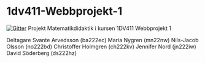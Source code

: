 # 1dv411-Webbprojekt-1

[![Gitter](https://badges.gitter.im/Join%20Chat.svg)](https://gitter.im/no222bd/1dv411-Webbprojekt-1?utm_source=badge&utm_medium=badge&utm_campaign=pr-badge&utm_content=badge)
Projekt Matematikdidaktik i kursen 1DV411 Webbprojekt 1

Deltagare
Svante Arvedsson (ba222ec)
Maria Nygren (mn22nw)
Nils-Jacob Olsson (no222bd)
Christoffer Holmgren (ch222kv)
Jennifer Nord (jn222iw)
David Söderberg (ds222hz)
